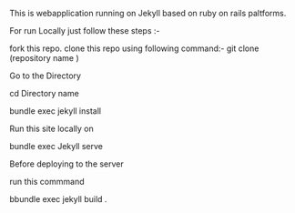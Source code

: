 This is webapplication running on Jekyll based on ruby on rails paltforms.

For run Locally just follow these steps :-

fork this repo.
clone this repo using following command:-
git clone (repository name )

Go to the Directory

cd Directory name 

bundle exec jekyll install 

Run this site locally on 

bundle exec Jekyll serve

Before deploying to the server 

run this commmand 

bbundle exec jekyll build .
